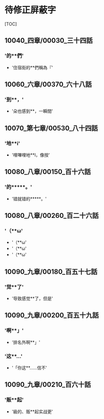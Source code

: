 # 待修正屏蔽字

[TOC]

## 10040_四章/00030_三十四話

### '的**們'

- '住宿街的**們稱為『'


## 10060_六章/00370_六十八話

### '到**，'

- '朵也感到**，一瞬間'


## 10070_第七章/00530_八十四話

### '地**i'

- '哩嗶哩地**I，像按'


## 10080_八章/00150_百十六話

### '的*****。'

- '错就错的*****。'


## 10080_八章/00260_百二十六話

### '（**ω'

- '（**ω'
- '（**ω'
- '（**ω'


## 10090_九章/00180_百五十七話

### '觉**了'

- '导致感觉**了，但是'


## 10090_九章/00200_百五十九話

### '啊**」'

- '排名外啊**」'

### '这**…'

- '「你这**……信不'


## 10090_九章/00210_百六十話

### '贩**起'

- '級的、贩**起实战更'
